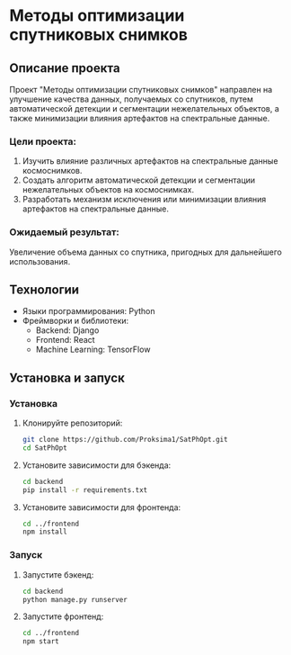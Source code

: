 # Методы оптимизации спутниковых снимков
## Описание проекта
Проект "Методы оптимизации спутниковых снимков" направлен на улучшение качества данных, получаемых со спутников, путем автоматической детекции и сегментации нежелательных объектов, а также минимизации влияния артефактов на спектральные данные.

###  Цели проекта:
1. Изучить влияние различных артефактов на спектральные данные космоснимков.
2. Создать алгоритм автоматической детекции и сегментации нежелательных объектов на космоснимках.
3. Разработать механизм исключения или минимизации влияния артефактов на спектральные данные.

###  Ожидаемый результат:
Увеличение объема данных со спутника, пригодных для дальнейшего использования.

## Технологии
- Языки программирования: Python
- Фреймворки и библиотеки:
  - Backend: Django
  - Frontend: React
  - Machine Learning: TensorFlow

## Установка и запуск
### Установка
1. Клонируйте репозиторий:
    ```bash
    git clone https://github.com/Proksima1/SatPhOpt.git
    cd SatPhOpt
    ```
2. Установите зависимости для бэкенда:
    ```bash
    cd backend
    pip install -r requirements.txt
    ```
3. Установите зависимости для фронтенда:
    ```bash
    cd ../frontend
    npm install
    ```
### Запуск
1. Запустите бэкенд:
    ```bash
    cd backend
    python manage.py runserver
    ```
2. Запустите фронтенд:
    ```bash
    cd ../frontend
    npm start
    ```